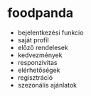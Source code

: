 # foodpanda
- bejelentkezési funkcio
- saját profil
- előző rendelesek
- kedvezmények
- responzivitas
- elérhetőségek
- regisztráció
- szezonális ajánlatok